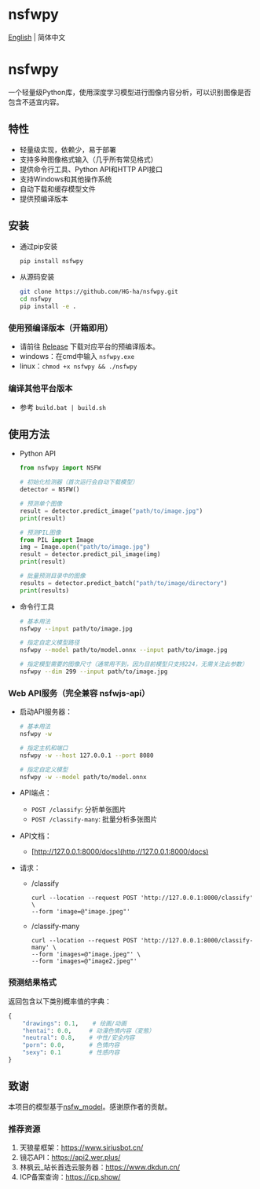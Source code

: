 # nsfwpy

[English](README_EN.md) | 简体中文

# nsfwpy
一个轻量级Python库，使用深度学习模型进行图像内容分析，可以识别图像是否包含不适宜内容。

## 特性

- 轻量级实现，依赖少，易于部署
- 支持多种图像格式输入（几乎所有常见格式）
- 提供命令行工具、Python API和HTTP API接口
- 支持Windows和其他操作系统
- 自动下载和缓存模型文件
- 提供预编译版本

## 安装

- 通过pip安装

    ```bash
    pip install nsfwpy
    ```

- 从源码安装

    ```bash
    git clone https://github.com/HG-ha/nsfwpy.git
    cd nsfwpy
    pip install -e .
    ```

### 使用预编译版本（开箱即用）
- 请前往 [Release](https://github.com/HG-ha/nsfwpy/releases) 下载对应平台的预编译版本。
- windows：在cmd中输入 `nsfwpy.exe`
- linux：`chmod +x nsfwpy && ./nsfwpy`

### 编译其他平台版本
- 参考 `build.bat | build.sh`


## 使用方法

- Python API

    ```python
    from nsfwpy import NSFW

    # 初始化检测器（首次运行会自动下载模型）
    detector = NSFW()

    # 预测单个图像
    result = detector.predict_image("path/to/image.jpg")
    print(result)

    # 预测PIL图像
    from PIL import Image
    img = Image.open("path/to/image.jpg")
    result = detector.predict_pil_image(img)
    print(result)

    # 批量预测目录中的图像
    results = detector.predict_batch("path/to/image/directory")
    print(results)
    ```

- 命令行工具

    ```bash
    # 基本用法
    nsfwpy --input path/to/image.jpg

    # 指定自定义模型路径
    nsfwpy --model path/to/model.onnx --input path/to/image.jpg

    # 指定模型需要的图像尺寸（通常用不到，因为目前模型只支持224，无需关注此参数）
    nsfwpy --dim 299 --input path/to/image.jpg
    ```

### Web API服务（完全兼容 nsfwjs-api）

- 启动API服务器：

    ```bash
    # 基本用法
    nsfwpy -w

    # 指定主机和端口
    nsfwpy -w --host 127.0.0.1 --port 8080

    # 指定自定义模型
    nsfwpy -w --model path/to/model.onnx
    ```

- API端点：
    - `POST /classify`: 分析单张图片
    - `POST /classify-many`: 批量分析多张图片

- API文档：
    - [http://127.0.0.1:8000/docs](http://127.0.0.1:8000/docs)

- 请求：
    - /classify
        ```
        curl --location --request POST 'http://127.0.0.1:8000/classify' \
        --form 'image=@"image.jpeg"'
        ```
    - /classify-many
        ```
        curl --location --request POST 'http://127.0.0.1:8000/classify-many' \
        --form 'images=@"image.jpeg"' \
        --form 'images=@"image2.jpeg"'
        ```
    

### 预测结果格式

返回包含以下类别概率值的字典：
```python
{
    "drawings": 0.1,    # 绘画/动画
    "hentai": 0.0,     # 动漫色情内容（変態）
    "neutral": 0.8,    # 中性/安全内容
    "porn": 0.0,       # 色情内容
    "sexy": 0.1        # 性感内容
}
```

## 致谢

本项目的模型基于[nsfw_model](https://github.com/GantMan/nsfw_model)。感谢原作者的贡献。

### 推荐资源
1.  天狼星框架：<https://www.siriusbot.cn/>
2.  镜芯API：<https://api2.wer.plus/>
3.  林枫云_站长首选云服务器：<https://www.dkdun.cn/>
4.  ICP备案查询：<https://icp.show/>